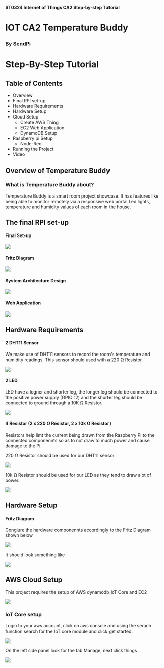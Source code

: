 **ST0324 Internet of Things CA2 Step-by-step Tutorial**

# IOT CA2 Temperature Buddy
### By SendPi

# Step-By-Step Tutorial


## Table of Contents

* Overview
* Final RPI set-up
* Hardware Requirements
* Hardware Setup
* Cloud Setup
  - Create AWS Thing
  - EC2 Web Application
  - DynamoDB Setup
* Raspberry pi Setup
  - Node-Red
* Running the Project
* Video


## Overview of Temperature Buddy

### What is Temperature Buddy about?

Temperature Buddy is a smart room project showcase. It has features like being able to monitor remotely via a responsive web portal,Led lights, temperature and humidity values of each room in the house.

## The final RPI set-up
#### Final Set-up

![](https://github.com/kon8387/SendPi/blob/master/img/1.png)

#### Fritz Diagram
![](https://github.com/kon8387/SendPi/blob/master/img/2.png)

#### System Architecture Design
![](https://github.com/kon8387/SendPi/blob/master/img/3.png)

#### Web Application
![](https://github.com/kon8387/SendPi/blob/master/img/4.png)


## Hardware Requirements

#### 2 DHT11 Sensor
We make use of DHT11 sensors to record the room's temperature and humidity readings. This sensor should used with a 220 Ω Resistor.

![](https://github.com/kon8387/SendPi/blob/master/img/5.png)

#### 2 LED
LED have a logner and shorter leg, the longer leg should be connected to the positive power supply (GPIO 12) and the shorter leg should be connected to ground through a 10K Ω Resistor.

![](https://github.com/kon8387/SendPi/blob/master/img/6.png)

#### 4 Resistor (2 x 220 Ω Resistor, 2 x 10k Ω Resistor)
Resistors help limt the current being drawn from the Raspberry Pi to the connected componennts so as to not draw to much power and cause damage to the Pi.

220 Ω Resistor should be used for our DHT11 sensor

![](https://github.com/kon8387/SendPi/blob/master/img/7.png)

10k Ω Resistor should be used for our LED as they tend to draw alot of power.

![](https://github.com/kon8387/SendPi/blob/master/img/8.png)

## Hardware Setup

#### Fritz Diagram
Congiure the hardware componennts accordingly to the Fritz Diagram shown below

![](https://github.com/kon8387/SendPi/blob/master/img/2.png)

It should look something like

![](https://github.com/kon8387/SendPi/blob/master/img/1.png)


## AWS Cloud Setup

This project requires the setup of AWS dynamodb,IoT Core and EC2

![](https://github.com/kon8387/SendPi/blob/master/img/9.png)

### IoT Core setup

Login to your aws account, click on aws console and using the serach function search for the IoT core module and click get started.

![](https://github.com/kon8387/SendPi/blob/master/img/10.png)

On the left side panel look for the tab Manage, next click things

![](https://github.com/kon8387/SendPi/blob/master/img/11.png)
